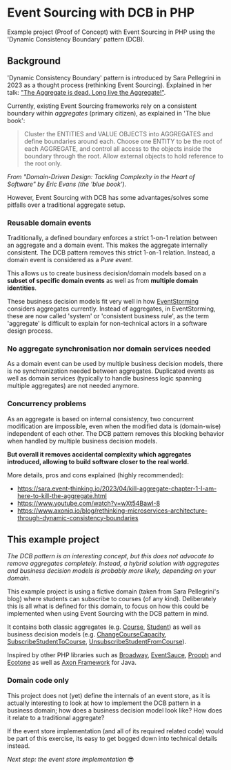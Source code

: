# Event Sourcing with DCB in PHP
Example project (Proof of Concept) with Event Sourcing in PHP using the 'Dynamic Consistency Boundary' pattern (DCB).

## Background
'Dynamic Consistency Boundary' pattern is introduced by Sara Pellegrini in 2023 as a thought process (rethinking Event Sourcing).
Explained in her talk: ["The Aggregate is dead. Long live the Aggregate!"](https://sara.event-thinking.io/2023/04/kill-aggregate-chapter-1-I-am-here-to-kill-the-aggregate.html). 

Currently, existing Event Sourcing frameworks rely on a consistent boundary within _aggregates_ (primary citizen), as explained in 'The blue book':

> Cluster the ENTITIES and VALUE OBJECTS into AGGREGATES and define boundaries around each.
Choose one ENTITY to be the root of each AGGREGATE, and control all access to the objects inside the boundary through the root. Allow external objects to hold reference to the root only.

_From "Domain-Driven Design: Tackling Complexity in the Heart of Software" by Eric Evans (the 'blue book')._

However, Event Sourcing with DCB has some advantages/solves some pitfalls over a traditional aggregate setup. 

### Reusable domain events
Traditionally, a defined boundary enforces a strict 1-on-1 relation between an aggregate and a domain event.
This makes the aggregate internally consistent. The DCB pattern removes this strict 1-on-1 relation. Instead, a domain event is considered as a _Pure event_.

This allows us to create business decision/domain models based on a **subset of specific domain events** as well as from **multiple domain identities**.

These business decision models fit very well in how [EventStorming](https://github.com/ddd-crew/eventstorming-glossary-cheat-sheet) considers aggregates currently.
Instead of aggregates, in EventStorming, these are now called 'system' or 'consistent business rule', 
as the term 'aggregate' is difficult to explain for non-technical actors in a software design process.

### No aggregate synchronisation nor domain services needed
As a domain event can be used by multiple business decision models, there is no synchronization needed between aggregates.
Duplicated events as well as domain services (typically to handle business logic spanning multiple aggregates) are not needed anymore.

### Concurrency problems
As an aggregate is based on internal consistency, two concurrent modification are impossible, 
even when the modified data is (domain-wise) independent of each other. 
The DCB pattern removes this blocking behavior when handled by multiple business decision models.

**But overall it removes accidental complexity which aggregates introduced, allowing to build software closer to the real world.**

More details, pros and cons explained (highly recommended):
- https://sara.event-thinking.io/2023/04/kill-aggregate-chapter-1-I-am-here-to-kill-the-aggregate.html
- https://www.youtube.com/watch?v=wXt54BawI-8
- https://www.axoniq.io/blog/rethinking-microservices-architecture-through-dynamic-consistency-boundaries

## This example project
_The DCB pattern is an interesting concept, but this does not advocate to remove aggregates completely.
Instead, a hybrid solution with aggregates and business decision models is probably more likely, depending on your domain._

This example project is using a fictive domain (taken from Sara Pellegrini's blog) where students can subscribe to courses (of any kind).
Deliberately this is all what is defined for this domain, to focus on how this could be implemented when using Event Sourcing with the DCB pattern in mind.

It contains both classic aggregates (e.g. [Course](src/Domain/Course/Course.php), [Student](src/Domain/Student/Student.php)) as well as business decision models (e.g. [ChangeCourseCapacity](src/Domain/Course/ChangeCourseCapacity.php), [SubscribeStudentToCourse](src/Domain/StudentToCourseSubscription/SubscribeStudentToCourse.php), [UnsubscribeStudentFromCourse](src/Domain/StudentToCourseSubscription/UnsubscribeStudentFromCourse.php)).

Inspired by other PHP libraries such as [Broadway](https://github.com/broadway), [EventSauce](https://github.com/EventSaucePHP), [Prooph](https://github.com/prooph) and [Ecotone](https://github.com/ecotoneframework) as well as [Axon Framework](https://github.com/AxonFramework) for Java.

### Domain code only
This project does not (yet) define the internals of an event store, as it is actually interesting to look at how to implement the DCB pattern in a business domain; 
how does a business decision model look like? How does it relate to a traditional aggregate? 

If the event store implementation (and all of its required related code) would be part of this exercise, its easy to get bogged down into technical details instead.

_Next step: the event store implementation_ 😎